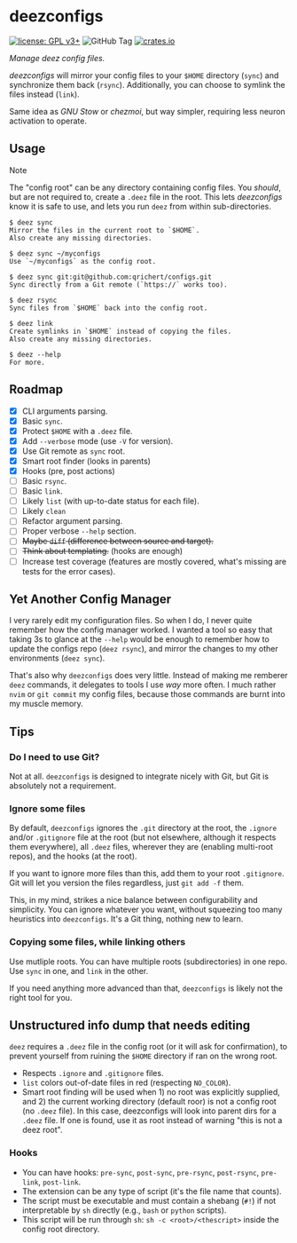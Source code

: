 # deezconfigs

[![license: GPL v3+](https://img.shields.io/badge/license-GPLv3+-blue)](https://www.gnu.org/licenses/gpl-3.0)
![GitHub Tag](https://img.shields.io/github/v/tag/qrichert/deezconfigs?sort=semver&filter=*.*.*&label=release)
[![crates.io](https://img.shields.io/crates/d/deezconfigs?logo=rust&logoColor=white&color=orange)](https://crates.io/crates/deezconfigs)

_Manage deez config files._

_deezconfigs_ will mirror your config files to your `$HOME` directory
(`sync`) and synchronize them back (`rsync`). Additionally, you can
choose to symlink the files instead (`link`).

Same idea as _GNU Stow_ or _chezmoi_, but way simpler, requiring less
neuron activation to operate.

## Usage

> [!NOTE]
>
> The "config root" can be any directory containing config files. You
> _should_, but are not required to, create a `.deez` file in the root.
> This lets _deezconfigs_ know it is safe to use, and lets you run
> `deez` from within sub-directories.

```console
$ deez sync
Mirror the files in the current root to `$HOME`.
Also create any missing directories.

$ deez sync ~/myconfigs
Use `~/myconfigs` as the config root.

$ deez sync git:git@github.com:qrichert/configs.git
Sync directly from a Git remote (`https://` works too).

$ deez rsync
Sync files from `$HOME` back into the config root.

$ deez link
Create symlinks in `$HOME` instead of copying the files.
Also create any missing directories.

$ deez --help
For more.
```

## Roadmap

- [x] CLI arguments parsing.
- [x] Basic `sync`.
- [x] Protect `$HOME` with a `.deez` file.
- [x] Add `--verbose` mode (use `-V` for version).
- [x] Use Git remote as `sync` root.
- [x] Smart root finder (looks in parents)
- [x] Hooks (pre, post actions)
- [ ] Basic `rsync`.
- [ ] Basic `link`.
- [ ] Likely `list` (with up-to-date status for each file).
- [ ] Likely `clean`
- [ ] Refactor argument parsing.
- [ ] Proper verbose `--help` section.
- [ ] ~~Maybe `diff` (difference between source and target).~~
- [ ] ~~Think about templating.~~ (hooks are enough)
- [ ] Increase test coverage (features are mostly covered, what's
      missing are tests for the error cases).

## Yet Another Config Manager

I very rarely edit my configuration files. So when I do, I never quite
remember how the config manager worked. I wanted a tool so easy that
taking 3s to glance at the `--help` would be enough to remember how to
update the configs repo (`deez rsync`), and mirror the changes to my
other environments (`deez sync`).

That's also why `deezconfigs` does very little. Instead of making me
remberer `deez` commands, it delegates to tools I use _way_ more often.
I much rather `nvim` or `git commit` my config files, because those
commands are burnt into my muscle memory.

## Tips

### Do I need to use Git?

Not at all. `deezconfigs` is designed to integrate nicely with Git, but
Git is absolutely not a requirement.

### Ignore some files

By default, `deezconfigs` ignores the `.git` directory at the root, the
`.ignore` and/or `.gitignore` file at the root (but not elsewhere,
although it respects them everywhere), all `.deez` files, wherever they
are (enabling multi-root repos), and the hooks (at the root).

If you want to ignore more files than this, add them to your root
`.gitignore`. Git will let you version the files regardless, just
`git add -f` them.

This, in my mind, strikes a nice balance between configurability and
simplicity. You can ignore whatever you want, without squeezing too many
heuristics into `deezconfigs`. It's a Git thing, nothing new to learn.

### Copying some files, while linking others

Use mutliple roots. You can have multiple roots (subdirectories) in one
repo. Use `sync` in one, and `link` in the other.

If you need anything more advanced than that, `deezconfigs` is likely
not the right tool for you.

## Unstructured info dump that needs editing

`deez` requires a `.deez` file in the config root (or it will ask for
confirmation), to prevent yourself from ruining the `$HOME` directory if
ran on the wrong root.

- Respects `.ignore` and `.gitignore` files.
- `list` colors out-of-date files in red (respecting `NO_COLOR`).
- Smart root finding will be used when 1) no root was explicitly
  supplied, and 2) the current working directory (default roor) is not a
  config root (no `.deez` file). In this case, deezconfigs will look
  into parent dirs for a `.deez` file. If one is found, use it as root
  instead of warning "this is not a deez root".

### Hooks

- You can have hooks: `pre-sync`, `post-sync`, `pre-rsync`,
  `post-rsync`, `pre-link`, `post-link`.
- The extension can be any type of script (it's the file name that
  counts).
- The script must be executable and must contain a shebang (`#!`) if not
  interpretable by `sh` directly (e.g., `bash` or `python` scripts).
- This script will be run through `sh`: `sh -c <root>/<thescript>`
  inside the config root directory.
